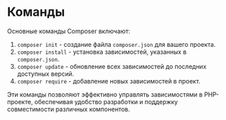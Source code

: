 # Команды
Основные команды Composer включают:

1. `composer init` - создание файла `composer.json` для вашего проекта.
2. `composer install` - установка зависимостей, указанных в `composer.json`.
3. `composer update` - обновление всех зависимостей до последних доступных версий.
4. `composer require` - добавление новых зависимостей в проект.

Эти команды позволяют эффективно управлять зависимостями в PHP-проекте, обеспечивая удобство разработки и поддержку совместимости различных компонентов.
